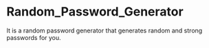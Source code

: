 # Random_Password_Generator
It is a random password generator that generates random and strong passwords for you.
